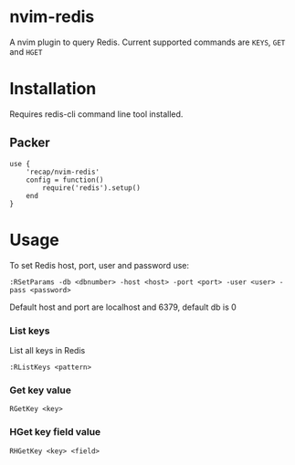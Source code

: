 # nvim-redis
A nvim plugin to query Redis. Current supported commands are `KEYS`, `GET` and `HGET`
# Installation
Requires redis-cli command line tool installed.
## Packer
```
use {
    'recap/nvim-redis'
    config = function()
        require('redis').setup()
    end
}
```

# Usage
To set Redis host, port, user and password use:
```
:RSetParams -db <dbnumber> -host <host> -port <port> -user <user> -pass <password>
```
Default host and port are localhost and 6379, default db is 0
### List keys
List all keys in Redis
```
:RListKeys <pattern>
```
### Get key value
```
RGetKey <key>
```

### HGet key field value
```
RHGetKey <key> <field>
```
